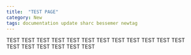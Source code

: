 ```yaml
---
title:  "TEST PAGE"
category: New
tags: documentation update sharc bessemer newtag
---
```


TEST TEST TEST TEST TEST TEST TEST TEST TEST TEST TEST TEST TEST TEST TEST TEST TEST TEST 